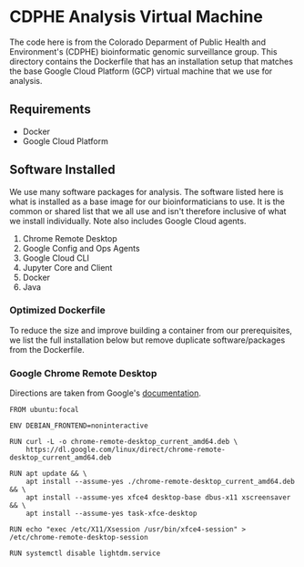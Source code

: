 # CDPHE Analysis Virtual Machine

The code here is from the Colorado Deparment of Public Health and Environment's
(CDPHE) bioinformatic genomic surveillance group. This directory contains the
Dockerfile that has an installation setup that matches the base Google Cloud
Platform (GCP) virtual machine that we use for analysis.

## Requirements

- Docker
- Google Cloud Platform

## Software Installed

We use many software packages for analysis. The software listed here is what is
installed as a base image for our bioinformaticians to use. It is the common or
shared list that we all use and isn't therefore inclusive of what we install
individually. Note also includes Google Cloud agents.

1. Chrome Remote Desktop
2. Google Config and Ops Agents
3. Google Cloud CLI
4. Jupyter Core and Client
5. Docker
6. Java

### Optimized Dockerfile

To reduce the size and improve building a container from our prerequisites, we
list the full installation below but remove duplicate software/packages from
the Dockerfile.

### Google Chrome Remote Desktop

Directions are taken from Google's [documentation](https://cloud.google.com/architecture/chrome-desktop-remote-on-compute-engine).

```docker
FROM ubuntu:focal

ENV DEBIAN_FRONTEND=noninteractive

RUN curl -L -o chrome-remote-desktop_current_amd64.deb \
    https://dl.google.com/linux/direct/chrome-remote-desktop_current_amd64.deb

RUN apt update && \
    apt install --assume-yes ./chrome-remote-desktop_current_amd64.deb && \
    apt install --assume-yes xfce4 desktop-base dbus-x11 xscreensaver && \
    apt install --assume-yes task-xfce-desktop

RUN echo "exec /etc/X11/Xsession /usr/bin/xfce4-session" > /etc/chrome-remote-desktop-session

RUN systemctl disable lightdm.service
```
